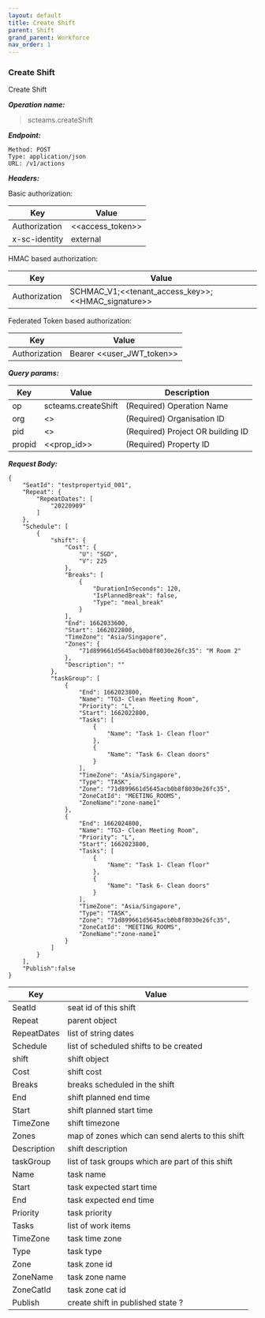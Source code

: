 ```yaml
---
layout: default
title: Create Shift
parent: Shift
grand_parent: Workforce
nav_order: 1
---
```



### Create Shift

Create Shift

***Operation name:***

> scteams.createShift

***Endpoint:***

```
Method: POST
Type: application/json
URL: /v1/actions
```

***Headers:***

Basic authorization:

|Key|Value|
|---|---|
|Authorization|<<access_token>>|
|x-sc-identity|external|

HMAC based authorization:

|Key|Value|
|---|---|
|Authorization|SCHMAC_V1;<<tenant_access_key>>;<<HMAC_signature>>|

Federated Token based authorization:

|Key|Value|
|---|---|
|Authorization|Bearer <<user_JWT_token>>|

***Query params:***

| Key | Value | Description |
| --- | ------|-------------|
| op | scteams.createShift | (Required) Operation Name |
| org | <<org>> | (Required) Organisation ID |
| pid | <<pid>> | (Required) Project OR building ID |
| propid | <<prop_id>> | (Required) Property ID |


***Request Body:***

```
{
    "SeatId": "testpropertyid_001",
    "Repeat": {
        "RepeatDates": [
            "20220909"
        ]
    },
    "Schedule": [
        {
            "shift": {
                "Cost": {
                    "U": "SGD",
                    "V": 225
                },
                "Breaks": [
                    {
                        "DurationInSeconds": 120,
                        "IsPlannedBreak": false,
                        "Type": "meal_break"
                    }
                ],
                "End": 1662033600,
                "Start": 1662022800,
                "TimeZone": "Asia/Singapore",
                "Zones": {
                    "71d899661d5645acb0b8f8030e26fc35": "M Room 2"
                },
                "Description": ""
            },
            "taskGroup": [
                {
                    "End": 1662023800,
                    "Name": "TG3- Clean Meeting Room",
                    "Priority": "L",
                    "Start": 1662022800,
                    "Tasks": [
                        {
                            "Name": "Task 1- Clean floor"
                        },
                        {
                            "Name": "Task 6- Clean doors"
                        }
                    ],
                    "TimeZone": "Asia/Singapore",
                    "Type": "TASK",
                    "Zone": "71d899661d5645acb0b8f8030e26fc35",
                    "ZoneCatId": "MEETING_ROOMS",
                    "ZoneName":"zone-name1"
                },
                {
                    "End": 1662024800,
                    "Name": "TG3- Clean Meeting Room",
                    "Priority": "L",
                    "Start": 1662023800,
                    "Tasks": [
                        {
                            "Name": "Task 1- Clean floor"
                        },
                        {
                            "Name": "Task 6- Clean doors"
                        }
                    ],
                    "TimeZone": "Asia/Singapore",
                    "Type": "TASK",
                    "Zone": "71d899661d5645acb0b8f8030e26fc35",
                    "ZoneCatId": "MEETING_ROOMS",
                    "ZoneName":"zone-name1"
                }
            ]
        }
    ],
    "Publish":false
}
```

|Key|Value|
|---|---|
|SeatId|seat id of this shift|
|Repeat|parent object|
|RepeatDates|list of string dates|
|Schedule|list of scheduled shifts to be created|
|shift|shift object|
|Cost|shift cost|
|Breaks|breaks scheduled in the shift|
|End|shift planned end time|
|Start|shift planned start time|
|TimeZone|shift timezone|
|Zones|map of zones which can send alerts to this shift|
|Description|shift description|
|taskGroup|list of task groups which are part of this shift|
|Name|task name|
|Start|task expected start time|
|End|task expected end time|
|Priority|task priority|
|Tasks|list of work items|
|TimeZone|task time zone|
|Type|task type|
|Zone|task zone id|
|ZoneName|task zone name|
|ZoneCatId|task zone cat id|
|Publish|create shift in published state ?|